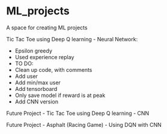 # ML_projects
 A space for creating ML projects
 
 
 Tic Tac Toe using Deep Q learning - Neural Network:
 - Epsilon greedy
 - Used experience replay
 - TO DO:
  - Clean up code, with comments
  - Add user
  - Add min/max user
  - Add tensorboard 
  - Only save model if reward is at peak
  - Add CNN version
 
 Future Project - Tic Tac Toe using Deep Q learning - CNN
 
 
 Future Project - Asphalt (Racing Game) - Using DQN with CNN 
